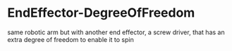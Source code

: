 # EndEffector-DegreeOfFreedom
same robotic arm but with another end effector, a screw driver, that has an extra degree of freedom to enable it to spin
